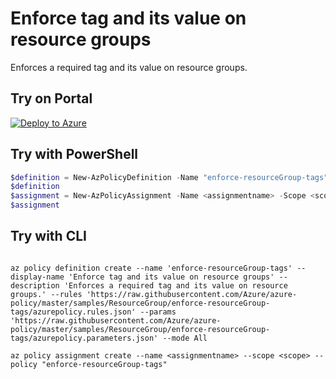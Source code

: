 # Enforce tag and its value on resource groups

Enforces a required tag and its value on resource groups.

## Try on Portal

[![Deploy to Azure](http://azuredeploy.net/deploybutton.png)](https://portal.azure.com/#blade/Microsoft_Azure_Policy/CreatePolicyDefinitionBlade/uri/https://raw.githubusercontent.com/seb07-cloud/azure-policy/main/tagging/enforce-ressource-group-tags/azurepolicy.json)

## Try with PowerShell

````powershell
$definition = New-AzPolicyDefinition -Name "enforce-resourceGroup-tags" -DisplayName "Enforce tag and its value on resource groups" -description "Enforces a required tag and its value on resource groups." -Policy 'https://raw.githubusercontent.com/Azure/azure-policy/master/samples/ResourceGroup/enforce-resourceGroup-tags/azurepolicy.rules.json' -Parameter 'https://raw.githubusercontent.com/Azure/azure-policy/master/samples/ResourceGroup/enforce-resourceGroup-tags/azurepolicy.parameters.json' -Mode All
$definition
$assignment = New-AzPolicyAssignment -Name <assignmentname> -Scope <scope>  -tagName <tagName> -tagValue <tagValue> -PolicyDefinition $definition
$assignment 
````



## Try with CLI

````cli

az policy definition create --name 'enforce-resourceGroup-tags' --display-name 'Enforce tag and its value on resource groups' --description 'Enforces a required tag and its value on resource groups.' --rules 'https://raw.githubusercontent.com/Azure/azure-policy/master/samples/ResourceGroup/enforce-resourceGroup-tags/azurepolicy.rules.json' --params 'https://raw.githubusercontent.com/Azure/azure-policy/master/samples/ResourceGroup/enforce-resourceGroup-tags/azurepolicy.parameters.json' --mode All

az policy assignment create --name <assignmentname> --scope <scope> --policy "enforce-resourceGroup-tags" 

````